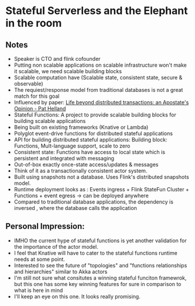 # Stateful Serverless and the Elephant in the room
## Notes
- Speaker is CTO and flink cofounder
- Putting non scalable applications on scalable infrastructure won't make it scalable, we need scalable building blocks
- Scalable computation have (Scalable state, consistent state, secure & observable)
- The requiest/response model from traditional databases is not a great match for this goal
- Influenced by paper: [Life beyond distributed transactions: an Apostate's Opinion - Pat Helland](https://www.ics.uci.edu/~cs223/papers/cidr07p15.pdf)
- Stateful Functions: A project to provide scalable building blocks for building scalable applications
- Being built on existing frameworks (Knative or Lambda)
- Polyglot event-drive functions for distributed stateful applications
- API for building distributed stateful applications: Building block: Functions, Mult-language support, scale to zero
- Consistent state: Functions have access to local state which is persistent and integrated with messaging
- Out-of-box exactly once-state access/updates & messages
- Think of it as a transactionally consistent actor system.
- Built using snapshots not a database. Uses Flink's distributed snapshots model.
- Runtime deployment looks as : Events ingress + Flink StateFun Cluster + Functions + event egress -> can be deployed anywhere
- Compared to traditional database applications, the dependency is inversed , where the database calls the application 

## Personal Impression:
- IMHO the current hype of stateful functions is yet another validation for the importance of the actor model.
- I feel that Knative will have to cater to the stateful functions runtime needs at some point.
- Interested to see the future of "topologies" and "functions relationships and hierarchies" similar to Akka actors
- I'm still not sure what consitutes a winning stateful funciton framewrok, but this one has some key winning features for sure
in comparison to what is here in mind
- I'll keep an eye on this one. It looks really promising.
